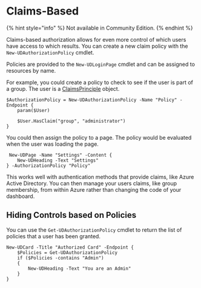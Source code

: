 # Claims-Based

{% hint style="info" %}
Not available in Community Edition.
{% endhint %}

Claims-based authorization allows for even more control of which users have access to which results. You can create a new claim policy with the `New-UDAuthorizationPolicy` cmdlet.

Policies are provided to the `New-UDLoginPage` cmdlet and can be assigned to resources by name.

For example, you could create a policy to check to see if the user is part of a group. The user is a [ClaimsPrinciple](https://msdn.microsoft.com/en-us/library/system.security.claims.claimsprincipal%28v=vs.110%29.aspx) object.

```text
$AuthorizationPolicy = New-UDAuthorizationPolicy -Name "Policy" -Endpoint {
    param($User)

    $User.HasClaim("group", "administrator")
}
```

You could then assign the policy to a page. The policy would be evaluated when the user was loading the page.

```text
 New-UDPage -Name "Settings" -Content {
    New-UDHeading -Text "Settings"
} -AuthorizationPolicy "Policy"
```

This works well with authentication methods that provide claims, like Azure Active Directory. You can then manage your users claims, like group membership, from within Azure rather than changing the code of your dashboard.

## Hiding Controls based on Policies

You can use the `Get-UDAuthorizationPolicy` cmdlet to return the list of policies that a user has been granted.

```text
New-UDCard -Title "Authorized Card" -Endpoint {
    $Policies = Get-UDAuthorizationPolicy 
    if ($Policies -contains "Admin")
    {
        New-UDHeading -Text "You are an Admin" 
    }
}
```

